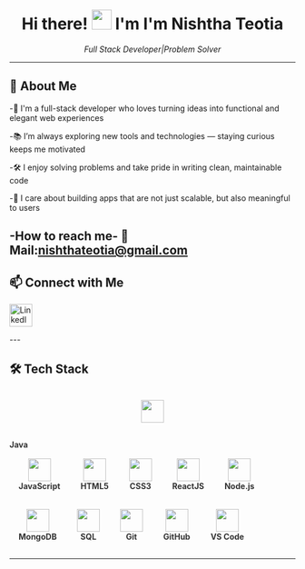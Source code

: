 <h1 align="center">
  Hi there! <img src="https://media.giphy.com/media/hvRJCLFzcasrR4ia7z/giphy.gif" width="35" style="margin-bottom: -5px;" /> I'm 
  <strong>I'm Nishtha Teotia</strong>
</h1>

<p align="center">
  <em>Full Stack Developer|Problem Solver</em>
</p>

---

## 🧠 About Me

-👋 I'm a full-stack developer who loves turning ideas into functional and elegant web experiences

-📚 I’m always exploring new tools and technologies — staying curious keeps me motivated

-🛠️ I enjoy solving problems and take pride in writing clean, maintainable code  

-🚀 I care about building apps that are not just scalable, but also meaningful to users

-How to reach me-
📧 Mail:nishthateotia@gmail.com
---

## 📫 Connect with Me
<p align="left">
  <a href="https://www.linkedin.com/in/nishtha-teotia-629450360?trk=blended-typeahead">
    <img src="https://cdn.jsdelivr.net/gh/devicons/devicon/icons/linkedin/linkedin-original.svg" alt="LinkedIn" width="40" style="vertical-align:middle;" />
  </a>
</p>
---



## 🛠️ Tech Stack

<p align="center">

  <span style="display: inline-block; text-align: center; margin: 16px;">
    <img src="https://cdn.jsdelivr.net/gh/devicons/devicon/icons/java/java-original.svg" width="40" />
    <div style="font-size: 14px; font-weight: bold; color: #333;">Java</div>
  </span>

  <span style="display: inline-block; text-align: center; margin: 16px;">
    <img src="https://cdn.jsdelivr.net/gh/devicons/devicon/icons/javascript/javascript-original.svg" width="40" />
    <div style="font-size: 14px; font-weight: bold; color: #333;">JavaScript</div>
  </span>

  <span style="display: inline-block; text-align: center; margin: 16px;">
    <img src="https://cdn.jsdelivr.net/gh/devicons/devicon/icons/html5/html5-original.svg" width="40" />
    <div style="font-size: 14px; font-weight: bold; color: #333;">HTML5</div>
  </span>

  <span style="display: inline-block; text-align: center; margin: 16px;">
    <img src="https://cdn.jsdelivr.net/gh/devicons/devicon/icons/css3/css3-original.svg" width="40" />
    <div style="font-size: 14px; font-weight: bold; color: #333;">CSS3</div>
  </span>

  <span style="display: inline-block; text-align: center; margin: 16px;">
    <img src="https://cdn.jsdelivr.net/gh/devicons/devicon/icons/react/react-original.svg" width="40" />
    <div style="font-size: 14px; font-weight: bold; color: #333;">ReactJS</div>
  </span>

  <span style="display: inline-block; text-align: center; margin: 16px;">
    <img src="https://cdn.jsdelivr.net/gh/devicons/devicon/icons/nodejs/nodejs-original.svg" width="40" />
    <div style="font-size: 14px; font-weight: bold; color: #333;">Node.js</div>
  </span>

  <span style="display: inline-block; text-align: center; margin: 16px;">
    <img src="https://cdn.jsdelivr.net/gh/devicons/devicon/icons/mongodb/mongodb-original.svg" width="40" />
    <div style="font-size: 14px; font-weight: bold; color: #333;">MongoDB</div>
  </span>

  <span style="display: inline-block; text-align: center; margin: 16px;">
    <img src="https://cdn.jsdelivr.net/gh/devicons/devicon/icons/mysql/mysql-original.svg" width="40" />
    <div style="font-size: 14px; font-weight: bold; color: #333;">SQL</div>
  </span>

  <span style="display: inline-block; text-align: center; margin: 16px;">
    <img src="https://cdn.jsdelivr.net/gh/devicons/devicon/icons/git/git-original.svg" width="40" />
    <div style="font-size: 14px; font-weight: bold; color: #333;">Git</div>
  </span>

  <span style="display: inline-block; text-align: center; margin: 16px;">
    <img src="https://cdn.jsdelivr.net/gh/devicons/devicon/icons/github/github-original.svg" width="40" />
    <div style="font-size: 14px; font-weight: bold; color: #333;">GitHub</div>
  </span>

  <span style="display: inline-block; text-align: center; margin: 16px;">
    <img src="https://cdn.jsdelivr.net/gh/devicons/devicon/icons/vscode/vscode-original.svg" width="40" />
    <div style="font-size: 14px; font-weight: bold; color: #333;">VS Code</div>
  </span>

</p>





---









